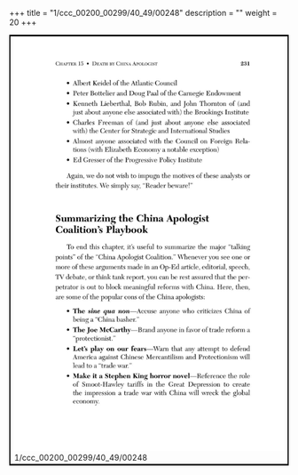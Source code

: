 +++
title = "1/ccc_00200_00299/40_49/00248"
description = ""
weight = 20
+++

<table style="border:2px solid black;max-width:800px;max-height:800px;" 
><tr><td>
<img class="center-fit-jpg"
src="/jpg_/out_jpg_dbc_248.jpg">
1/ccc_00200_00299/40_49/00248
</img></td></tr></table>
